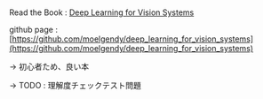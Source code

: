#

Read the Book : [Deep Learning for Vision Systems](https://www.manning.com/books/deep-learning-for-vision-systems)

github page : [https://github.com/moelgendy/deep_learning_for_vision_systems](https://github.com/moelgendy/deep_learning_for_vision_systems)

-> 初心者ため、良い本

-> TODO : 理解度チェックテスト問題	